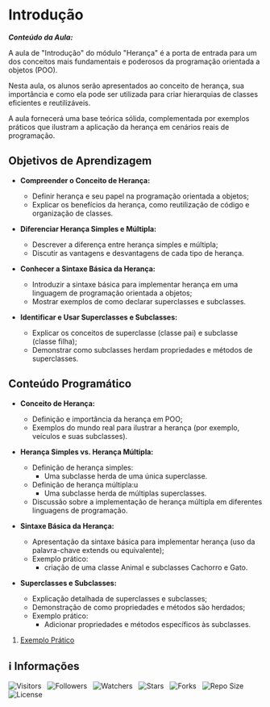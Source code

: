 <!-- Título -->
# Introdução

***Conteúdo da Aula:***

A aula de "Introdução" do módulo "Herança" é a porta de entrada para um dos conceitos mais fundamentais e poderosos da programação orientada a objetos (POO).

Nesta aula, os alunos serão apresentados ao conceito de herança, sua importância e como ela pode ser utilizada para criar hierarquias de classes eficientes e reutilizáveis.

A aula fornecerá uma base teórica sólida, complementada por exemplos práticos que ilustram a aplicação da herança em cenários reais de programação.

## Objetivos de Aprendizagem

* **Compreender o Conceito de Herança:**

  * Definir herança e seu papel na programação orientada a objetos;
  * Explicar os benefícios da herança, como reutilização de código e organização de classes.

* **Diferenciar Herança Simples e Múltipla:**

  * Descrever a diferença entre herança simples e múltipla;
  * Discutir as vantagens e desvantagens de cada tipo de herança.

* **Conhecer a Sintaxe Básica da Herança:**

  * Introduzir a sintaxe básica para implementar herança em uma linguagem de programação orientada a objetos;
  * Mostrar exemplos de como declarar superclasses e subclasses.

* **Identificar e Usar Superclasses e Subclasses:**

  * Explicar os conceitos de superclasse (classe pai) e subclasse (classe filha);
  * Demonstrar como subclasses herdam propriedades e métodos de superclasses.

## Conteúdo Programático

* **Conceito de Herança:**

  * Definição e importância da herança em POO;
  * Exemplos do mundo real para ilustrar a herança (por exemplo, veículos e suas subclasses).

* **Herança Simples vs. Herança Múltipla:**

  * Definição de herança simples:
    * Uma subclasse herda de uma única superclasse.
  * Definição de herança múltipla:u
    * Uma subclasse herda de múltiplas superclasses.
  * Discussão sobre a implementação de herança múltipla em diferentes linguagens de programação.

* **Sintaxe Básica da Herança:**

  * Apresentação da sintaxe básica para implementar herança (uso da palavra-chave extends ou equivalente);
  * Exemplo prático:
    * criação de uma classe Animal e subclasses Cachorro e Gato.

* **Superclasses e Subclasses:**

  * Explicação detalhada de superclasses e subclasses;
  * Demonstração de como propriedades e métodos são herdados;
  * Exemplo prático:
    * Adicionar propriedades e métodos específicos às subclasses.

1. [Exemplo Prático](exemplo.dart)

<!-- Informações -->
## &#8505; Informações

![Visitors](https://api.visitorbadge.io/api/visitors?path=Devsgeeknerd%2Fcla-int-her-log-ori-obj-com-fun&label=Visitantes&labelColor=%23700070&labelStyle=none&countColor=%23000fff&style=plastic&color=%23ffffff "Total de Visitantes")
&nbsp;
![Followers](https://img.shields.io/github/followers/Devsgeeknerd?style=p&label=Seguidores&labelColor=800080&color=000fff "Total de Seguidores")
&nbsp;
![Watchers](https://img.shields.io/github/watchers/Devsgeeknerd/cla-int-her-log-ori-obj-com-fun?style=p&label=Observadores&labelColor=800080&color=000fff "Total de Observadores")
&nbsp;
![Stars](https://img.shields.io/github/stars/Devsgeeknerd/cla-int-her-log-ori-obj-com-fun?style=p&label=Estrelas&labelColor=800080&color=000fff "Total de Estrelas")
&nbsp;
![Forks](https://img.shields.io/github/forks/Devsgeeknerd/cla-int-her-log-ori-obj-com-fun?style=p&label=Bifurcações&labelColor=800080&color=000fff "Total de Bifurcações")
&nbsp;
![Repo Size](https://img.shields.io/github/repo-size/Devsgeeknerd/cla-int-her-log-ori-obj-com-fun?style=p&label=Tamanho&labelColor=800080&color=000fff "Tamanho do Repositório")
&nbsp;
![License](https://img.shields.io/github/license/Devsgeeknerd/cla-int-her-log-ori-obj-com-fun?style=p&label=Licença&labelColor=800080&color=000fff "Licença do Repositório")
